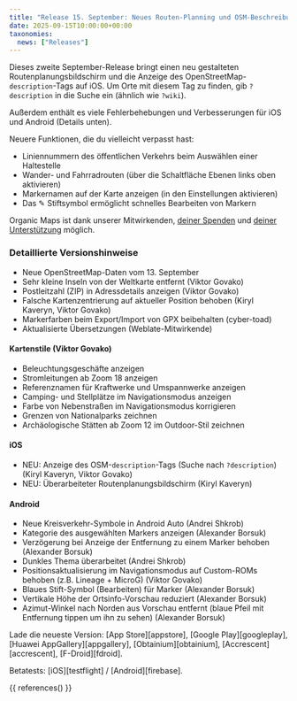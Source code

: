 ```yaml
---
title: "Release 15. September: Neues Routen-Planning und OSM-Beschreibungen"
date: 2025-09-15T10:00:00+00:00
taxonomies:
  news: ["Releases"]
---
```


Dieses zweite September-Release bringt einen neu gestalteten Routenplanungsbildschirm und die Anzeige des OpenStreetMap-`description`-Tags auf iOS. Um Orte mit diesem Tag zu finden, gib `?description` in die Suche ein (ähnlich wie `?wiki`).

Außerdem enthält es viele Fehlerbehebungen und Verbesserungen für iOS und Android (Details unten).

Neuere Funktionen, die du vielleicht verpasst hast:
- Liniennummern des öffentlichen Verkehrs beim Auswählen einer Haltestelle
- Wander- und Fahrradrouten (über die Schaltfläche Ebenen links oben aktivieren)
- Markernamen auf der Karte anzeigen (in den Einstellungen aktivieren)
- Das ✎ Stiftsymbol ermöglicht schnelles Bearbeiten von Markern

Organic Maps ist dank unserer Mitwirkenden, [deiner Spenden](@/donate/index.de.md) und [deiner Unterstützung](@/contribute/index.md) möglich.

### Detaillierte Versionshinweise

- Neue OpenStreetMap-Daten vom 13. September
- Sehr kleine Inseln von der Weltkarte entfernt (Viktor Govako)
- Postleitzahl (ZIP) in Adressdetails anzeigen (Viktor Govako)
- Falsche Kartenzentrierung auf aktueller Position behoben (Kiryl Kaveryn, Viktor Govako)
- Markerfarben beim Export/Import von GPX beibehalten (cyber-toad)
- Aktualisierte Übersetzungen (Weblate-Mitwirkende)

#### Kartenstile (Viktor Govako)

- Beleuchtungsgeschäfte anzeigen
- Stromleitungen ab Zoom 18 anzeigen
- Referenznamen für Kraftwerke und Umspannwerke anzeigen
- Camping- und Stellplätze im Navigationsmodus anzeigen
- Farbe von Nebenstraßen im Navigationsmodus korrigieren
- Grenzen von Nationalparks zeichnen
- Archäologische Stätten ab Zoom 12 im Outdoor-Stil zeichnen

#### iOS

- NEU: Anzeige des OSM-`description`-Tags (Suche nach `?description`) (Kiryl Kaveryn, Viktor Govako)
- NEU: Überarbeiteter Routenplanungsbildschirm (Kiryl Kaveryn)

#### Android

- Neue Kreisverkehr-Symbole in Android Auto (Andrei Shkrob)
- Kategorie des ausgewählten Markers anzeigen (Alexander Borsuk)
- Verzögerung bei Anzeige der Entfernung zu einem Marker behoben (Alexander Borsuk)
- Dunkles Thema überarbeitet (Andrei Shkrob)
- Positionsaktualisierung im Navigationsmodus auf Custom-ROMs behoben (z.B. Lineage + MicroG) (Viktor Govako)
- Blaues Stift-Symbol (Bearbeiten) für Marker (Alexander Borsuk)
- Vertikale Höhe der Ortsinfo-Vorschau reduziert (Alexander Borsuk)
- Azimut-Winkel nach Norden aus Vorschau entfernt (blaue Pfeil mit Entfernung tippen um ihn zu sehen) (Alexander Borsuk)

Lade die neueste Version: [App Store][appstore], [Google Play][googleplay], [Huawei AppGallery][appgallery], [Obtainium][obtainium], [Accrescent][accrescent], [F-Droid][fdroid].

Betatests: [iOS][testflight] / [Android][firebase].

{{ references() }}
